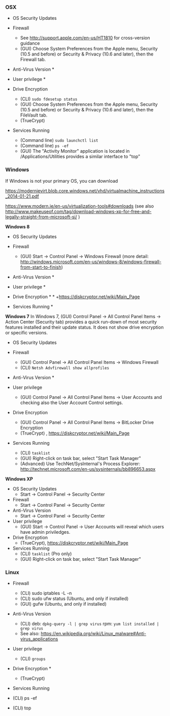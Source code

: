 ### OSX ###
 * OS Security Updates

 * Firewall
   * See http://support.apple.com/en-us/HT1810 for cross-version guidance
   * (GUI) Choose System Preferences from the Apple menu, Security (10.5 and before) or Security & Privacy (10.6 and later), then the Firewall tab.
 * Anti-Virus Version
   * 
 * User privilege
   * 
 * Drive Encryption
   * (CLI) ```sudo fdesetup status```
   * (GUI) Choose System Preferences from the Apple menu, Security (10.5 and before) or Security & Privacy (10.6 and later), then the FileVault tab.
   * (TrueCrypt)
 * Services Running
   * (Command line) ```sudo launchctl list```
   * (Command line) ```ps -ef```
   * (GUI) The "Activity Monitor" application is located in /Applications/Utilities provides a similar interface to "top"

### Windows ###
If Windows is not your primary OS, you can download 

https://modernievirt.blob.core.windows.net/vhd/virtualmachine_instructions_2014-01-21.pdf


https://www.modern.ie/en-us/virtualization-tools#downloads (see also http://www.makeuseof.com/tag/download-windows-xp-for-free-and-legally-straight-from-microsoft-si/ ) 

**Windows 8**
 * OS Security Updates

 * Firewall
   *  (GUI) Start → Control Panel → Windows Firewall
 (more detail: http://windows.microsoft.com/en-us/windows-8/windows-firewall-from-start-to-finish)
 * Anti-Virus Version
   * 
 * User privilege
   * 
 * Drive Encryption
   * 
   * 
+https://diskcryptor.net/wiki/Main_Page

 * Services Running
   * 


**Windows 7**
In Windows 7, (GUI) Control Panel → All Control Panel Items → Action Center (Security tab) provides a quick run-down of most security features installed and their update status. It does not show drive encryption or specific versions.

 * OS Security Updates


 * Firewall
   * (GUI) Control Panel → All Control Panel Items → Windows Firewall
   * (CLI) ```Netsh Advfirewall show allprofiles```
 * Anti-Virus Version
   * 
 * User privilege
   * (GUI) Control Panel → All Control Panel Items → User Accounts and checking also the User Account Control settings.
 * Drive Encryption
   * (GUI) Control Panel → All Control Panel Items → BitLocker Drive Encryption
   * (TrueCrypt) , https://diskcryptor.net/wiki/Main_Page 
 * Services Running
   * (CLI) ```tasklist```
   * (GUI) Right-click on task bar, select "Start Task Manager"
   * (Advanced) Use TechNet/SysInternal's Process Explorer: http://technet.microsoft.com/en-us/sysinternals/bb896653.aspx 

**Windows XP**
 * OS Security Updates
   * Start → Control Panel → Security Center
 * Firewall
   * Start → Control Panel → Security Center
 * Anti-Virus Version
   * Start → Control Panel → Security Center
 * User privilege
   * (GUI) Start → Control Panel → User Accounts will reveal which users have admin priviledges.
 * Drive Encryption
   * (TrueCrypt), https://diskcryptor.net/wiki/Main_Page
 * Services Running
   * (CLI) ```tasklist``` (Pro only)
   * (GUI) Right-click on task bar, select "Start Task Manager"

### Linux ###
 * Firewall
   * (CLI) sudo iptables -L -n
   * (CLI) sudo ufw status  (Ubuntu, and only if installed)
   * (GUI) gufw (Ubuntu, and only if installed)
 * Anti-Virus Version
   * (CLI) deb: ```dpkg-query -l | grep virus``` rpm: ```yum list installed | grep virus```
   * See also: https://en.wikipedia.org/wiki/Linux_malware#Anti-virus_applications
 * User privilege
   * (CLI) ```groups```

 * Drive Encryption
   * 
   * (TrueCrypt)
 * Services Running
  * (CLI) ps -ef
  * (CLI) top



